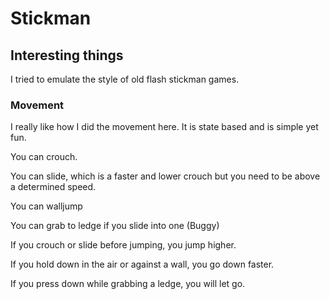 # Stickman
## Interesting things
I tried to emulate the style of old flash stickman games.
### Movement
I really like how I did the movement here. It is state based and is simple yet fun.

You can crouch.

You can slide, which is a faster and lower crouch but you need to be above a determined speed.

You can walljump

You can grab to ledge if you slide into one (Buggy)

If you crouch or slide before jumping, you jump higher.

If you hold down in the air or against a wall, you go down faster.

If you press down while grabbing a ledge, you will let go.
